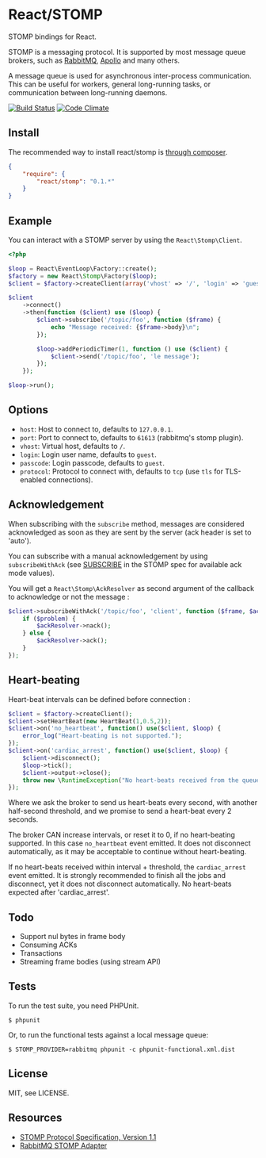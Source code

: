 # React/STOMP

STOMP bindings for React.

STOMP is a messaging protocol. It is supported by most message queue brokers,
such as [RabbitMQ](http://www.rabbitmq.com/),
[Apollo](http://activemq.apache.org/apollo/) and many others.

A message queue is used for asynchronous inter-process communication. This can
be useful for workers, general long-running tasks, or communication between
long-running daemons.

[![Build Status](https://secure.travis-ci.org/reactphp/stomp.png?branch=master)](http://travis-ci.org/reactphp/stomp) [![Code Climate](https://codeclimate.com/github/reactphp/stomp/badges/gpa.svg)](https://codeclimate.com/github/reactphp/stomp)

## Install

The recommended way to install react/stomp is [through composer](http://getcomposer.org).

```JSON
{
    "require": {
        "react/stomp": "0.1.*"
    }
}
```

## Example

You can interact with a STOMP server by using the `React\Stomp\Client`.

```php
<?php

$loop = React\EventLoop\Factory::create();
$factory = new React\Stomp\Factory($loop);
$client = $factory->createClient(array('vhost' => '/', 'login' => 'guest', 'passcode' => 'guest'));

$client
    ->connect()
    ->then(function ($client) use ($loop) {
        $client->subscribe('/topic/foo', function ($frame) {
            echo "Message received: {$frame->body}\n";
        });

        $loop->addPeriodicTimer(1, function () use ($client) {
            $client->send('/topic/foo', 'le message');
        });
    });

$loop->run();
```

## Options

* `host`: Host to connect to, defaults to `127.0.0.1`.
* `port`: Port to connect to, defaults to `61613` (rabbitmq's stomp plugin).
* `vhost`: Virtual host, defaults to `/`.
* `login`: Login user name, defaults to `guest`.
* `passcode`: Login passcode, defaults to `guest`.
* `protocol`: Protocol to connect with, defaults to `tcp` (use `tls` for TLS-enabled connections).

## Acknowledgement

When subscribing with the `subscribe` method, messages are considered
acknowledged as soon as they are sent by the server (ack header is set to
'auto').

You can subscribe with a manual acknowledgement by using `subscribeWithAck`
(see [SUBSCRIBE](http://stomp.github.com//stomp-specification-1.1.html#SUBSCRIBE)
in the STOMP spec for available ack mode values).

You will get a `React\Stomp\AckResolver` as second argument of the callback to
acknowledge or not the message :

```php
$client->subscribeWithAck('/topic/foo', 'client', function ($frame, $ackResolver) {
    if ($problem) {
        $ackResolver->nack();
    } else {
        $ackResolver->ack();
    }
});
```

## Heart-beating

Heart-beat intervals can be defined before connection :

```php
$client = $factory->createClient();
$client->setHeartBeat(new HeartBeat(1,0.5,2));
$client->on('no_heartbeat', function() use($client, $loop) {
    error_log("Heart-beating is not supported.");
});
$client->on('cardiac_arrest', function() use($client, $loop) {
    $client->disconnect();
    $loop->tick();
    $client->output->close();
    throw new \RuntimeException("No heart-beats received from the queue broker")
});
```

Where we ask the broker to send us heart-beats every second, with another
half-second threshold, and we promise to send a heart-beat every 2 seconds.

The broker CAN increase intervals, or reset it to 0, if no heart-beating
supported. In this case `no_heartbeat` event emitted.
It does not disconnect automatically, as it may be acceptable to
continue without heart-beating.

If no heart-beats received within interval + threshold, the `cardiac_arrest`
event emitted. It is strongly recommended to finish all the jobs and
disconnect, yet it does not disconnect automatically. No heart-beats expected
after 'cardiac_arrest'.

## Todo

* Support nul bytes in frame body
* Consuming ACKs
* Transactions
* Streaming frame bodies (using stream API)

## Tests

To run the test suite, you need PHPUnit.

    $ phpunit

Or, to run the functional tests against a local message queue:

    $ STOMP_PROVIDER=rabbitmq phpunit -c phpunit-functional.xml.dist

## License

MIT, see LICENSE.

## Resources

* [STOMP Protocol Specification, Version 1.1](http://stomp.github.com/stomp-specification-1.1.html)
* [RabbitMQ STOMP Adapter](http://www.rabbitmq.com/stomp.html)
